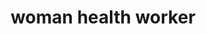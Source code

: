 ---
layout: people&body
title: woman health worker
emoji: woman_health_worker
permalink: 👩‍⚕️.html
---